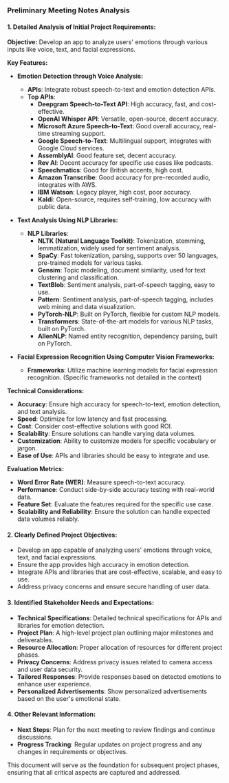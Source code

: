 ### Preliminary Meeting Notes Analysis

#### 1. Detailed Analysis of Initial Project Requirements:
**Objective:**
Develop an app to analyze users' emotions through various inputs like voice, text, and facial expressions.

**Key Features:**
- **Emotion Detection through Voice Analysis:**
  - **APIs**: Integrate robust speech-to-text and emotion detection APIs.
  - **Top APIs**:
    - **Deepgram Speech-to-Text API**: High accuracy, fast, and cost-effective.
    - **OpenAI Whisper API**: Versatile, open-source, decent accuracy.
    - **Microsoft Azure Speech-to-Text**: Good overall accuracy, real-time streaming support.
    - **Google Speech-to-Text**: Multilingual support, integrates with Google Cloud services.
    - **AssemblyAI**: Good feature set, decent accuracy.
    - **Rev AI**: Decent accuracy for specific use cases like podcasts.
    - **Speechmatics**: Good for British accents, high cost.
    - **Amazon Transcribe**: Good accuracy for pre-recorded audio, integrates with AWS.
    - **IBM Watson**: Legacy player, high cost, poor accuracy.
    - **Kaldi**: Open-source, requires self-training, low accuracy with public data.

- **Text Analysis Using NLP Libraries:**
  - **NLP Libraries**:
    - **NLTK (Natural Language Toolkit)**: Tokenization, stemming, lemmatization, widely used for sentiment analysis.
    - **SpaCy**: Fast tokenization, parsing, supports over 50 languages, pre-trained models for various tasks.
    - **Gensim**: Topic modeling, document similarity, used for text clustering and classification.
    - **TextBlob**: Sentiment analysis, part-of-speech tagging, easy to use.
    - **Pattern**: Sentiment analysis, part-of-speech tagging, includes web mining and data visualization.
    - **PyTorch-NLP**: Built on PyTorch, flexible for custom NLP models.
    - **Transformers**: State-of-the-art models for various NLP tasks, built on PyTorch.
    - **AllenNLP**: Named entity recognition, dependency parsing, built on PyTorch.

- **Facial Expression Recognition Using Computer Vision Frameworks:**
  - **Frameworks**: Utilize machine learning models for facial expression recognition. (Specific frameworks not detailed in the context)

**Technical Considerations:**
- **Accuracy**: Ensure high accuracy for speech-to-text, emotion detection, and text analysis.
- **Speed**: Optimize for low latency and fast processing.
- **Cost**: Consider cost-effective solutions with good ROI.
- **Scalability**: Ensure solutions can handle varying data volumes.
- **Customization**: Ability to customize models for specific vocabulary or jargon.
- **Ease of Use**: APIs and libraries should be easy to integrate and use.

**Evaluation Metrics:**
- **Word Error Rate (WER)**: Measure speech-to-text accuracy.
- **Performance**: Conduct side-by-side accuracy testing with real-world data.
- **Feature Set**: Evaluate the features required for the specific use case.
- **Scalability and Reliability**: Ensure the solution can handle expected data volumes reliably.

#### 2. Clearly Defined Project Objectives:
- Develop an app capable of analyzing users' emotions through voice, text, and facial expressions.
- Ensure the app provides high accuracy in emotion detection.
- Integrate APIs and libraries that are cost-effective, scalable, and easy to use.
- Address privacy concerns and ensure secure handling of user data.

#### 3. Identified Stakeholder Needs and Expectations:
- **Technical Specifications**: Detailed technical specifications for APIs and libraries for emotion detection.
- **Project Plan**: A high-level project plan outlining major milestones and deliverables.
- **Resource Allocation**: Proper allocation of resources for different project phases.
- **Privacy Concerns**: Address privacy issues related to camera access and user data security.
- **Tailored Responses**: Provide responses based on detected emotions to enhance user experience.
- **Personalized Advertisements**: Show personalized advertisements based on the user's emotional state.

#### 4. Other Relevant Information:
- **Next Steps**: Plan for the next meeting to review findings and continue discussions.
- **Progress Tracking**: Regular updates on project progress and any changes in requirements or objectives.

This document will serve as the foundation for subsequent project phases, ensuring that all critical aspects are captured and addressed.